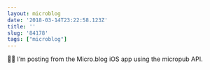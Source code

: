 ```yaml
---
layout: microblog
date: '2018-03-14T23:22:58.123Z'
title: ''
slug: '84178'
tags: ["microblog"]
---
```

👋🏻 I’m posting from the Micro.blog iOS app using the micropub API.

